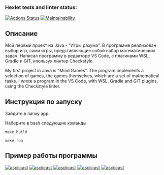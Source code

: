 ### Hexlet tests and linter status:
[![Actions Status](https://github.com/HKreoin/java-project-61/actions/workflows/hexlet-check.yml/badge.svg)](https://github.com/HKreoin/java-project-61/actions)
[![Maintainability](https://api.codeclimate.com/v1/badges/e3a5bd568f64b698acdc/maintainability)](https://codeclimate.com/github/HKreoin/java-project-61/maintainability)

## Описание
Мой первый проект на Java  - "Игры разума".
В прогрaмме реализован выбор игр, сами игры, представляющие собой набор математических задач.
Написал программу в редакторе VS Code, с плагинами WSL, Gradle и GIT, ипользуя линтер Checkstyle.

My first project in Java is "Mind Games".
The program implements a selection of games, the games themselves, which are a set of mathematical tasks.
I wrote a program in the VS Code, with WSL, Gradle and GIT plugins, using the Checkstyle linter.

## Инструкция по запуску

Зайдите в папку app.

Наберите в bash следующие команды

`make build`

`make run`

## Пример работы программы
[![asciicast](https://asciinema.org/a/eDwOIJhjxqtTMd87IPKhYKTNo.svg)](https://asciinema.org/a/eDwOIJhjxqtTMd87IPKhYKTNo)
[![asciicast](https://asciinema.org/a/S0vfcJgfeVO2fGruiSC1sINRB.svg)](https://asciinema.org/a/S0vfcJgfeVO2fGruiSC1sINRB)
[![asciicast](https://asciinema.org/a/0uP33Umd3OMZOLetSNsZHCXHo.svg)](https://asciinema.org/a/0uP33Umd3OMZOLetSNsZHCXHo)
[![asciicast](https://asciinema.org/a/Rie8hsEonTAe1CAdmzb7CxXNJ.svg)](https://asciinema.org/a/Rie8hsEonTAe1CAdmzb7CxXNJ)
[![asciicast](https://asciinema.org/a/OHzG56cRs0Ih3yOJrSoxsExzI.svg)](https://asciinema.org/a/OHzG56cRs0Ih3yOJrSoxsExzI)
